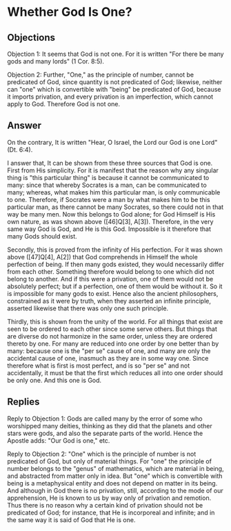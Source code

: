 # Whether God Is One?

## Objections

Objection 1: It seems that God is not one. For it is written "For there be many gods and many lords" (1 Cor. 8:5).

Objection 2: Further, "One," as the principle of number, cannot be predicated of God, since quantity is not predicated of God; likewise, neither can "one" which is convertible with "being" be predicated of God, because it imports privation, and every privation is an imperfection, which cannot apply to God. Therefore God is not one.

## Answer

On the contrary, It is written "Hear, O Israel, the Lord our God is one Lord" (Dt. 6:4).

I answer that, It can be shown from these three sources that God is one. First from His simplicity. For it is manifest that the reason why any singular thing is "this particular thing" is because it cannot be communicated to many: since that whereby Socrates is a man, can be communicated to many; whereas, what makes him this particular man, is only communicable to one. Therefore, if Socrates were a man by what makes him to be this particular man, as there cannot be many Socrates, so there could not in that way be many men. Now this belongs to God alone; for God Himself is His own nature, as was shown above ([46]Q[3], A[3]). Therefore, in the very same way God is God, and He is this God. Impossible is it therefore that many Gods should exist.

Secondly, this is proved from the infinity of His perfection. For it was shown above ([47]Q[4], A[2]) that God comprehends in Himself the whole perfection of being. If then many gods existed, they would necessarily differ from each other. Something therefore would belong to one which did not belong to another. And if this were a privation, one of them would not be absolutely perfect; but if a perfection, one of them would be without it. So it is impossible for many gods to exist. Hence also the ancient philosophers, constrained as it were by truth, when they asserted an infinite principle, asserted likewise that there was only one such principle.

Thirdly, this is shown from the unity of the world. For all things that exist are seen to be ordered to each other since some serve others. But things that are diverse do not harmonize in the same order, unless they are ordered thereto by one. For many are reduced into one order by one better than by many: because one is the "per se" cause of one, and many are only the accidental cause of one, inasmuch as they are in some way one. Since therefore what is first is most perfect, and is so "per se" and not accidentally, it must be that the first which reduces all into one order should be only one. And this one is God.

## Replies

Reply to Objection 1: Gods are called many by the error of some who worshipped many deities, thinking as they did that the planets and other stars were gods, and also the separate parts of the world. Hence the Apostle adds: "Our God is one," etc.

Reply to Objection 2: "One" which is the principle of number is not predicated of God, but only of material things. For "one" the principle of number belongs to the "genus" of mathematics, which are material in being, and abstracted from matter only in idea. But "one" which is convertible with being is a metaphysical entity and does not depend on matter in its being. And although in God there is no privation, still, according to the mode of our apprehension, He is known to us by way only of privation and remotion. Thus there is no reason why a certain kind of privation should not be predicated of God; for instance, that He is incorporeal and infinite; and in the same way it is said of God that He is one.